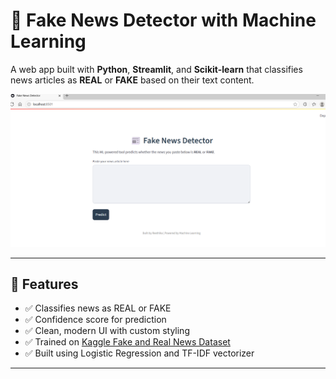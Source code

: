 # 📰 Fake News Detector with Machine Learning

A web app built with **Python**, **Streamlit**, and **Scikit-learn** that classifies news articles as **REAL** or **FAKE** based on their text content.

![App Screenshot](https://raw.githubusercontent.com/Reethum6/fake-news-detector/main/images/streamlitapp.png)

---

## 🚀 Features

- ✅ Classifies news as REAL or FAKE
- ✅ Confidence score for prediction
- ✅ Clean, modern UI with custom styling
- ✅ Trained on [Kaggle Fake and Real News Dataset](https://www.kaggle.com/clmentbisaillon/fake-and-real-news-dataset)
- ✅ Built using Logistic Regression and TF-IDF vectorizer

---
